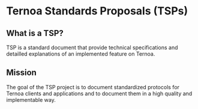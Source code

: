 # Ternoa Standards Proposals (TSPs)

## What is a TSP?

TSP is a standard document that provide technical specifications and detailled explanations of an implemented feature on Ternoa. 

## Mission

The goal of the TSP project is to document standardized protocols for Ternoa clients and applications and to document them in a high quality and implementable way.